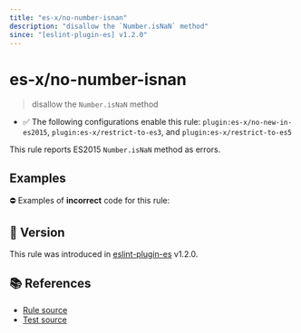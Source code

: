 ```yaml
---
title: "es-x/no-number-isnan"
description: "disallow the `Number.isNaN` method"
since: "[eslint-plugin-es] v1.2.0"
---
```


# es-x/no-number-isnan
> disallow the `Number.isNaN` method

- ✅ The following configurations enable this rule: `plugin:es-x/no-new-in-es2015`, `plugin:es-x/restrict-to-es3`, and `plugin:es-x/restrict-to-es5`

This rule reports ES2015 `Number.isNaN` method as errors.

## Examples

⛔ Examples of **incorrect** code for this rule:

<eslint-playground type="bad" code="/*eslint es-x/no-number-isnan: error */
const b = Number.isNaN(value)
" />

## 🚀 Version

This rule was introduced in [eslint-plugin-es] v1.2.0.

[eslint-plugin-es]: https://github.com/mysticatea/eslint-plugin-es

## 📚 References

- [Rule source](https://github.com/ota-meshi/eslint-plugin-es-x/blob/master/lib/rules/no-number-isnan.js)
- [Test source](https://github.com/ota-meshi/eslint-plugin-es-x/blob/master/tests/lib/rules/no-number-isnan.js)
